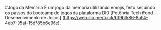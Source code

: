 #Jogo da Memória
É um jogo da memória utilizando emojis, feito seguindo os passos do bootcamp de jogos da plataforma DIO [Potência Tech iFood - Desenvolvimento de Jogos] (https://web.dio.me/track/b19b1586-8a94-4eb7-95af-15d785b6e96e).
